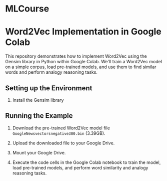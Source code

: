 # MLCourse
# Word2Vec Implementation in Google Colab

This repository demonstrates how to implement Word2Vec using the Gensim library in Python within Google Colab. We'll train a Word2Vec model on a simple corpus, load pre-trained models, and use them to find similar words and perform analogy reasoning tasks.

## Setting up the Environment

1. Install the Gensim library

## Running the Example

1. Download the pre-trained Word2Vec model file `GoogleNewsvectorsnegative300.bin` (3.39GB).

2. Upload the downloaded file to your Google Drive.

3. Mount your Google Drive.

4. Execute the code cells in the Google Colab notebook to train the model, load pre-trained models, and perform word similarity and analogy reasoning tasks.






